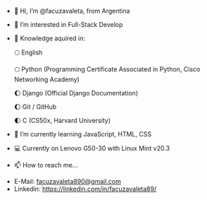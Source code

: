 - 👋 Hi, I’m @facuzavaleta, from Argentina

- 👀 I’m interested in Full-Stack Develop

- 📖 Knowledge aquired in:

   🌕 English 
	
   🌕 Python (Programming Certificate Associated in Python, Cisco Networking Academy) 
	
   🌔 Django (Official Django Documentation) 
	
   🌔 Git / GitHub 
	
   🌓 C (CS50x, Harvard University) 
 
- 🌱 I’m currently learning JavaScript, HTML, CSS

- 💻 Currently on Lenovo G50-30 with Linux Mint v20.3

- 📫 How to reach me...
*   E-Mail: facuzavaleta890@gmail.com
*   Linkedin: https://linkedin.com/in/facuzavaleta89/

<!---
facuzavaleta/facuzavaleta is a ✨ special ✨ repository because its `README.md` (this file) appears on your GitHub profile.
You can click the Preview link to take a look at your changes.
--->
